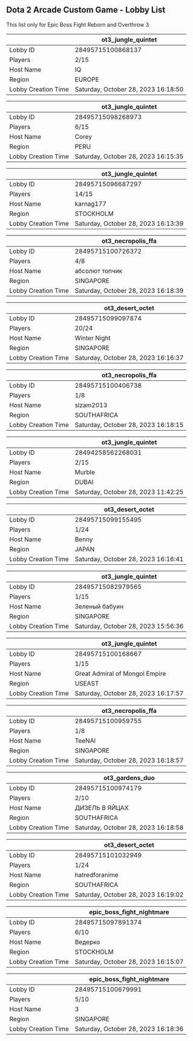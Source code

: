 ## Dota 2 Arcade Custom Game - Lobby List

This list only for Epic Boss Fight Reborn and Overthrow 3

|  | ot3_jungle_quintet |
| ------ | ------ |
| Lobby ID | 28495715100868137 |
| Players | 2/15 |
| Host Name | IQ |
| Region | EUROPE |
| Lobby Creation Time | Saturday, October 28, 2023 16:18:50 |


|  | ot3_jungle_quintet |
| ------ | ------ |
| Lobby ID | 28495715098268973 |
| Players | 6/15 |
| Host Name | Corey |
| Region | PERU |
| Lobby Creation Time | Saturday, October 28, 2023 16:15:35 |


|  | ot3_jungle_quintet |
| ------ | ------ |
| Lobby ID | 28495715096687297 |
| Players | 14/15 |
| Host Name | karnag177 |
| Region | STOCKHOLM |
| Lobby Creation Time | Saturday, October 28, 2023 16:13:39 |


|  | ot3_necropolis_ffa |
| ------ | ------ |
| Lobby ID | 28495715100726372 |
| Players | 4/8 |
| Host Name | абсолют топчик |
| Region | SINGAPORE |
| Lobby Creation Time | Saturday, October 28, 2023 16:18:39 |


|  | ot3_desert_octet |
| ------ | ------ |
| Lobby ID | 28495715099097874 |
| Players | 20/24 |
| Host Name | Winter Night |
| Region | SINGAPORE |
| Lobby Creation Time | Saturday, October 28, 2023 16:16:37 |


|  | ot3_necropolis_ffa |
| ------ | ------ |
| Lobby ID | 28495715100406738 |
| Players | 1/8 |
| Host Name | sizam2013 |
| Region | SOUTHAFRICA |
| Lobby Creation Time | Saturday, October 28, 2023 16:18:15 |


|  | ot3_jungle_quintet |
| ------ | ------ |
| Lobby ID | 28494258562268031 |
| Players | 2/15 |
| Host Name | Murble |
| Region | DUBAI |
| Lobby Creation Time | Saturday, October 28, 2023 11:42:25 |


|  | ot3_desert_octet |
| ------ | ------ |
| Lobby ID | 28495715099155495 |
| Players | 1/24 |
| Host Name | Benny |
| Region | JAPAN |
| Lobby Creation Time | Saturday, October 28, 2023 16:16:41 |


|  | ot3_jungle_quintet |
| ------ | ------ |
| Lobby ID | 28495715082979565 |
| Players | 1/15 |
| Host Name | Зеленый бабуин |
| Region | SINGAPORE |
| Lobby Creation Time | Saturday, October 28, 2023 15:56:36 |


|  | ot3_jungle_quintet |
| ------ | ------ |
| Lobby ID | 28495715100168667 |
| Players | 1/15 |
| Host Name | Great Admiral of Mongol Empire |
| Region | USEAST |
| Lobby Creation Time | Saturday, October 28, 2023 16:17:57 |


|  | ot3_necropolis_ffa |
| ------ | ------ |
| Lobby ID | 28495715100959755 |
| Players | 1/8 |
| Host Name | TeeNAl |
| Region | SINGAPORE |
| Lobby Creation Time | Saturday, October 28, 2023 16:18:57 |


|  | ot3_gardens_duo |
| ------ | ------ |
| Lobby ID | 28495715100974179 |
| Players | 2/10 |
| Host Name | ДИЗЕЛЬ В ЯЙЦАХ |
| Region | SOUTHAFRICA |
| Lobby Creation Time | Saturday, October 28, 2023 16:18:58 |


|  | ot3_desert_octet |
| ------ | ------ |
| Lobby ID | 28495715101032949 |
| Players | 1/24 |
| Host Name | hatredforanime |
| Region | SOUTHAFRICA |
| Lobby Creation Time | Saturday, October 28, 2023 16:19:02 |


|  | epic_boss_fight_nightmare |
| ------ | ------ |
| Lobby ID | 28495715097891374 |
| Players | 6/10 |
| Host Name | Ведерко |
| Region | STOCKHOLM |
| Lobby Creation Time | Saturday, October 28, 2023 16:15:07 |


|  | epic_boss_fight_nightmare |
| ------ | ------ |
| Lobby ID | 28495715100679991 |
| Players | 5/10 |
| Host Name | 3 |
| Region | SINGAPORE |
| Lobby Creation Time | Saturday, October 28, 2023 16:18:36 |



